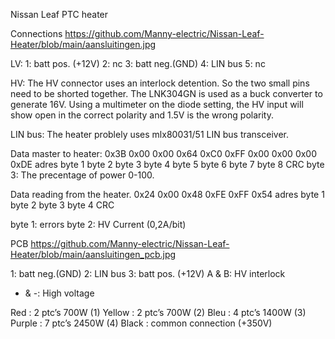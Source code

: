 Nissan Leaf PTC heater

Connections
https://github.com/Manny-electric/Nissan-Leaf-Heater/blob/main/aansluitingen.jpg

LV:
	1: batt pos. (+12V)
	2: nc
	3: batt neg.(GND)
	4: LIN bus
	5: nc
 
HV:
The HV connector uses an interlock detention. So the two small pins need to be shorted together.
The LNK304GN is used as a buck converter to generate 16V.
Using a multimeter on the diode setting, the HV input will show open in the correct polarity and 1.5V is the wrong polarity.

LIN bus:
The heater problely uses mlx80031/51 LIN bus transceiver. 

Data master to heater:
0x3B	0x00	  0x00	  0x64	  0xC0	  0xFF	  0x00	  0x00	  0x00    0xDE
adres	byte 1	byte 2	byte 3	byte 4	byte 5	byte 6	byte 7	byte 8	CRC
byte 3: The precentage of power 0-100.

Data reading from the heater.
0x24	0x00	  0x48	  0xFE	  0xFF	  0x54
adres	byte 1	byte 2	byte 3	byte 4	CRC

byte 1: errors
byte 2: HV Current (0,2A/bit)

PCB
https://github.com/Manny-electric/Nissan-Leaf-Heater/blob/main/aansluitingen_pcb.jpg
 
1: batt neg.(GND)
2: LIN bus
3: batt pos. (+12V)
A & B: HV interlock
+ & -: High voltage
 
Red : 	2 ptc’s 700W (1)
Yellow : 2 ptc’s 700W (2)
Bleu :	4 ptc’s 1400W (3)
Purple : 7 ptc’s 2450W (4)
Black : common connection (+350V)




